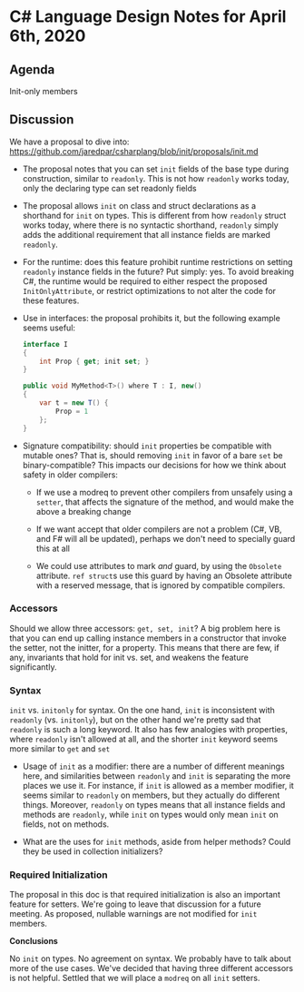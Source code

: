 
# C# Language Design Notes for April 6th, 2020

## Agenda

Init-only members

## Discussion

We have a proposal to dive into: https://github.com/jaredpar/csharplang/blob/init/proposals/init.md

* The proposal notes that you can set `init` fields of the base type during construction, similar
  to `readonly`. This is not how `readonly` works today, only the declaring type can set readonly
  fields

* The proposal allows `init` on class and struct declarations as a shorthand for `init` on types.
  This is different from how `readonly` struct works today, where there is no syntactic shorthand,
  `readonly` simply adds the additional requirement that all instance fields are marked `readonly`.

* For the runtime: does this feature prohibit runtime restrictions on setting `readonly` instance
  fields in the future? Put simply: yes. To avoid breaking C#, the runtime would be required to
  either respect the proposed `InitOnlyAttribute`, or restrict optimizations to not alter the code
  for these features.

* Use in interfaces: the proposal prohibits it, but the following example seems useful:

  ```C#
  interface I
  {
      int Prop { get; init set; }
  }

  public void MyMethod<T>() where T : I, new()
  {
      var t = new T() {
          Prop = 1
      };
  }
  ```

* Signature compatibility: should `init` properties be compatible with mutable ones? That is, should
  removing `init` in favor of a bare `set` be binary-compatible? This impacts our decisions for how
  we think about safety in older compilers:

  * If we use a modreq to prevent other compilers from unsafely using a `setter`, that affects the
    signature of the method, and would make the above a breaking change

  * If we want accept that older compilers are not a problem (C#, VB, and F# will all be updated),
    perhaps we don't need to specially guard this at all

  * We could use attributes to mark *and* guard, by using the `Obsolete` attribute. `ref struct`s
    use this guard by having an Obsolete attribute with a reserved message, that is ignored by
    compatible compilers.

### Accessors

Should we allow three accessors: `get, set, init`? A big problem here is that you can end up
calling instance members in a constructor that invoke the setter, not the initter, for a
property. This means that there are few, if any, invariants that hold for init vs. set, and
weakens the feature significantly.

### Syntax

`init` vs. `initonly` for syntax. On the one hand, `init` is inconsistent with `readonly` (vs. `initonly`), but on the other hand we're pretty sad that `readonly` is such a long keyword. It also has few analogies
with properties, where `readonly` isn't allowed at all, and the shorter `init` keyword seems more similar to
`get` and `set`

  * Usage of `init` as a modifier: there are a number of different meanings here, and similarities
  between `readonly` and `init` is separating the more places we use it. For instance, if `init` is
  allowed as a member modifier, it seems similar to `readonly` on members, but they actually do
  different things. Moreover, `readonly` on types means that all instance fields and methods are
  `readonly`, while `init` on types would only mean `init` on fields, not on methods.

  * What are the uses for `init` methods, aside from helper methods? Could they be used in collection initializers?

### Required Initialization

The proposal in this doc is that required initialization is also an important feature for setters. We're
going to leave that discussion for a future meeting. As proposed, nullable warnings are not modified for
`init` members.

**Conclusions**

No `init` on types. No agreement on syntax. We probably have to talk about more of the use cases.
We've decided that having three different accessors is not helpful. Settled that we will place a
`modreq` on all `init` setters.
